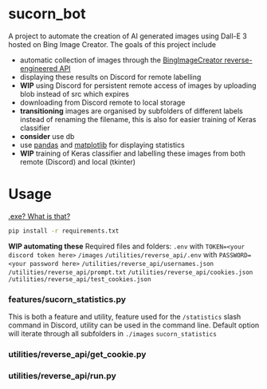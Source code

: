 # sucorn_bot

A project to automate the creation of AI generated images using Dall-E 3 hosted on Bing Image Creator. 
The goals of this project include
- automatic collection of images through the [BingImageCreator reverse-engineered API](https://github.com/acheong08/BingImageCreator/tree/main)
- displaying these results on Discord for remote labelling
- **WIP** using Discord for persistent remote access of images by uploading blob instead of src which expires
- downloading from Discord remote to local storage
- **transitioning** images are organised by subfolders of different labels instead of renaming the filename, this is also for easier training of Keras classifier
- **consider** use db 
- use [pandas](https://pypi.org/project/pandas/) and [matplotlib](https://pypi.org/project/matplotlib/) for displaying statistics
- **WIP** training of Keras classifier
and labelling these images from both remote (Discord) and local (tkinter)

# Usage

[.exe? What is that?](https://github.com/sherlock-project/sherlock/issues/2011)
```bash
pip install -r requirements.txt
```
**WIP automating these** Required files and folders:
```.env``` with ```TOKEN=<your discord token here>```
```/images```
```/utilities/reverse_api/.env``` with ```PASSWORD=<your password here>```
```/utilities/reverse_api/usernames.json```
```/utilities/reverse_api/prompt.txt```
```/utilities/reverse_api/cookies.json```
```/utilities/reverse_api/test_cookies.json```

### features/sucorn_statistics.py
This is both a feature and utility, feature used for the ```/statistics``` slash command in Discord, utility can be used in the command line. Default option will iterate through all subfolders in ```./images```
```sucorn_statistics```

### utilities/reverse_api/get_cookie.py

### utilities/reverse_api/run.py
